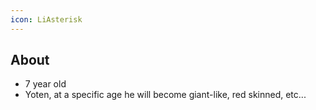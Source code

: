```yaml
---
icon: LiAsterisk
---
```

## About

- 7 year old
- Yoten, at a specific age he will become giant-like, red skinned, etc...